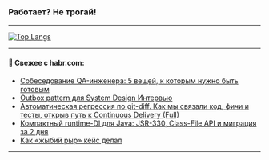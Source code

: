 ### Работает? Не трогай!

---
<!--
#### 🛠️ Technical stack:

![Java](https://img.shields.io/badge/Java-informational?logo=Oracle&style=flat&logoColor=white&color=FF4500)
![Kotlin](https://img.shields.io/badge/Kotlin-informational?logo=Kotlin&style=flat&logoColor=white&color=774D97)
![TS](https://img.shields.io/badge/TypeScript-informational?logo=typeScript&style=flat&logoColor=black&color=017acc)
![Python](https://img.shields.io/badge/Python-informational?logo=Python&style=flat&logoColor=black&color=ffdd54) <br>
![Spring](https://img.shields.io/badge/Spring-informational?logo=Spring&style=flat&logoColor=white&color=6DB33F) 
![SpringBoot](https://img.shields.io/badge/SpringBoot-informational?logo=SpringBoot&style=flat&logoColor=white&color=6DB33F)
![Nest](https://img.shields.io/badge/NestJS-informational?logo=NestJS&style=flat&logoColor=white&color=E0234E) 
![NodeJS](https://img.shields.io/badge/NodeJS-informational?logo=node.js&style=flat&logoColor=white&color=70A760)<br>
![PostgreSQL](https://img.shields.io/badge/PostgreSQL-informational?logo=PostgreSQL&style=flat&logoColor=white&color=DAA520)
![MongoDB](https://img.shields.io/badge/MongoDB-informational?logo=MongoDB&style=flat&logoColor=white&color=870000)
![Apache](https://img.shields.io/badge/Apache-informational?logo=apache&style=flat&logoColor=white&color=f74e28)

___ 
-->

<!--- #### 🛠️ : --->

[![Top Langs](https://github-readme-stats-82jvfl3w3-advtsettinggmailcoms-projects.vercel.app/api/top-langs/?username=zloylis&langs_count=10&hide_title=true&title_color=e6edf3&size_weight=0.5&count_weight=0.5&layout=compact&hide_progress=true&hide_border=true&theme=dracula&hide=css,makefile,cmake)](https://github.com/zloylis)

<!---


####  :octocat:&nbsp;&nbsp; Статистика:

![GitHub stats](https://github-readme-stats-u2qms2cxw-advtsettinggmailcoms-projects.vercel.app/api?username=zloylis&show_icons=true&hide_border=true&theme=dracula&title_color=e6edf3&include_all_commits=true&count_private=true&hide_rank=false&hide_title=true&rank_icon=github)
-->
---

#### 💬 Свежее с habr.com:

<!-- BLOG-POST-LIST:START -->
- [Собеседование QA-инженера: 5 вещей, к которым нужно быть готовым](https://habr.com/ru/companies/yandex_praktikum/articles/958734/?utm_source=habrahabr&utm_medium=rss&utm_campaign=958734)
- [Outbox pattern для System Design Интервью](https://habr.com/ru/articles/962286/?utm_source=habrahabr&utm_medium=rss&utm_campaign=962286)
- [Автоматическая регрессия по git-diff. Как мы связали код, фичи и тесты, открыв путь к Continuous Delivery &lpar;Full&rpar;](https://habr.com/ru/articles/962330/?utm_source=habrahabr&utm_medium=rss&utm_campaign=962330)
- [Компактный runtime-DI для Java: JSR-330, Class-File API и миграция за 2 дня](https://habr.com/ru/articles/962326/?utm_source=habrahabr&utm_medium=rss&utm_campaign=962326)
- [Как «жыбий рыр» кейс делал](https://habr.com/ru/articles/962284/?utm_source=habrahabr&utm_medium=rss&utm_campaign=962284)
<!-- BLOG-POST-LIST:END -->

---
